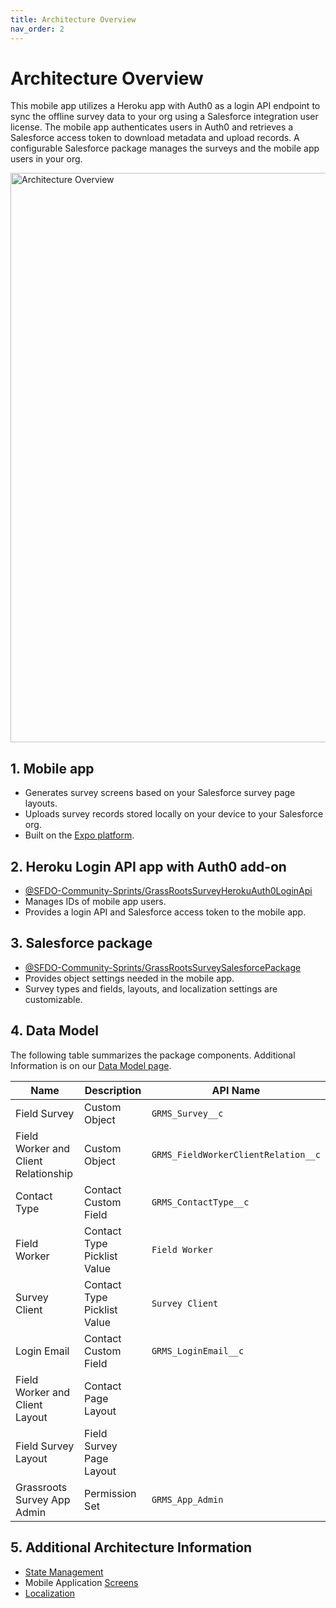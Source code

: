 ```yaml
--- 
title: Architecture Overview
nav_order: 2
---
```

#  Architecture Overview

This mobile app utilizes a Heroku app with Auth0 as a login API endpoint to sync the offline survey data to your org using a Salesforce integration user license. The mobile app authenticates users in Auth0 and retrieves a Salesforce access token to download metadata and upload records. A configurable Salesforce package manages the surveys and the mobile app users in your org. 

<img width="911" alt="Architecture Overview" src="https://user-images.githubusercontent.com/1404346/106978014-bf7bfe00-679e-11eb-8019-160e5cdd37b3.png">

## 1. Mobile app
- Generates survey screens based on your Salesforce survey page layouts. 
- Uploads survey records stored locally on your device to your Salesforce org.
- Built on the [Expo platform](https://expo.io/). 

## 2. Heroku Login API app with Auth0 add-on
- [@SFDO-Community-Sprints/GrassRootsSurveyHerokuAuth0LoginApi](https://github.com/SFDO-Community-Sprints/GrassRootsSurveyHerokuAuth0LoginApi) 
- Manages IDs of mobile app users. 
- Provides a login API and Salesforce access token to the mobile app. 

## 3. Salesforce package
- [@SFDO-Community-Sprints/GrassRootsSurveySalesforcePackage](https://github.com/SFDO-Community/GrassrootsSurveySalesforcePackage)
- Provides object settings needed in the mobile app.
- Survey types and fields, layouts, and localization settings are customizable.

## 4. Data Model
The following table summarizes the package components. Additional Information is on our [Data Model page](https://sfdo-community-sprints.github.io/GRMS-Documentation/contribution/data-model.html).

| Name | Description | API Name |
| ---- | ----------- | -------- |
| Field Survey | Custom Object | `GRMS_Survey__c` |
| Field Worker and Client Relationship | Custom Object| `GRMS_FieldWorkerClientRelation__c` |
| Contact Type | Contact Custom Field | `GRMS_ContactType__c` |
| Field Worker | Contact Type Picklist Value | `Field Worker` |
| Survey Client | Contact Type Picklist Value | `Survey Client` |
| Login Email | Contact Custom Field | `GRMS_LoginEmail__c` |
| Field Worker and Client Layout | Contact Page Layout | |
| Field Survey Layout | Field Survey Page Layout | |
| Grassroots Survey App Admin | Permission Set | `GRMS_App_Admin` |

## 5. Additional Architecture Information
* [State Management](https://sfdo-community-sprints.github.io/GRMS-Documentation/contribution/state-management.html)
* Mobile Application [Screens](https://github.com/SFDO-Community/GrassrootsMobileSurveyApp/wiki/Screens)
* [Localization](https://github.com/SFDO-Community/GrassrootsMobileSurveyApp/wiki/Localization)
